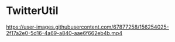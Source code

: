 # TwitterUtil

https://user-images.githubusercontent.com/67877258/156254025-2f17a2e0-5d16-4a69-a840-aae6f662eb4b.mp4

